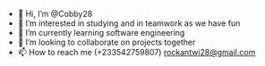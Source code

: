 - 👋 Hi, I’m @Cobby28
- 👀 I’m interested in studying and in teamwork as we have fun
- 🌱 I’m currently learning software engineering 
- 💞️ I’m looking to collaborate on projects together
- 📫 How to reach me (+233542759807) rockantwi28@gmail.com

<!---
Cobby28/Cobby28 is a ✨ special ✨ repository because its `README.md` (this file) appears on your GitHub profile.
You can click the Preview link to take a look at your changes.
--->
